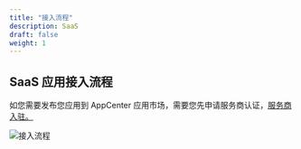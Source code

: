 ```yaml
---
title: "接入流程"
description: SaaS
draft: false
weight: 1
---
```

## SaaS 应用接入流程

如您需要发布您应用到 AppCenter 应用市场，需要您先申请服务商认证，[服务商入驻。](/appcenter/market/business-process/contracts)

![接入流程](/appcenter/dev-platform/saas-developer-guide/_image/saas-flow.png)